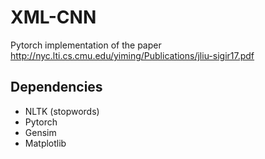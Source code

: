 # XML-CNN
Pytorch implementation of the paper http://nyc.lti.cs.cmu.edu/yiming/Publications/jliu-sigir17.pdf

## Dependencies
* NLTK (stopwords)
* Pytorch
* Gensim
* Matplotlib
